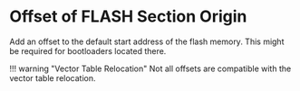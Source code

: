 # Offset of FLASH Section Origin

Add an offset to the default start address of the flash memory. This might be
required for bootloaders located there.

!!! warning "Vector Table Relocation"
    Not all offsets are compatible with the vector table relocation.
